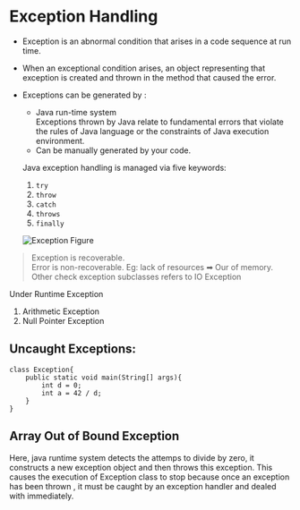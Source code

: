 # Exception Handling

- Exception is an abnormal condition that arises in a code sequence at run time.
- When an exceptional condition arises, an object representing that exception is created and thrown in the method that caused the error.
- Exceptions can be generated by :

    - Java run-time system  
         Exceptions thrown by Java relate to fundamental errors that violate the rules of Java language or the constraints of Java execution environment.
    - Can be manually generated by your code.

    Java exception handling is managed via five keywords:  
    1. ```try```
    2. ```throw```
    3. ```catch```
    4. ```throws```
    5. ```finally```

    ![Exception Figure](https://howtodoinjava.files.wordpress.com/2013/04/exceptionhierarchy3.png)

> Exception is recoverable.  
> Error is non-recoverable. Eg: lack of resources ➡ Our of memory.  
> Other check exception subclasses refers to IO Exception

Under Runtime Exception
1. Arithmetic Exception
2. Null Pointer Exception

## Uncaught Exceptions:

    class Exception{
        public static void main(String[] args){
            int d = 0;
            int a = 42 / d; 
        }
    }


## Array Out of Bound Exception

Here, java runtime system detects the attemps to divide by zero, it constructs a new exception object and then throws this exception. This causes the execution of Exception class to stop because once an exception has been thrown , it must be caught by an exception handler and dealed with immediately.


